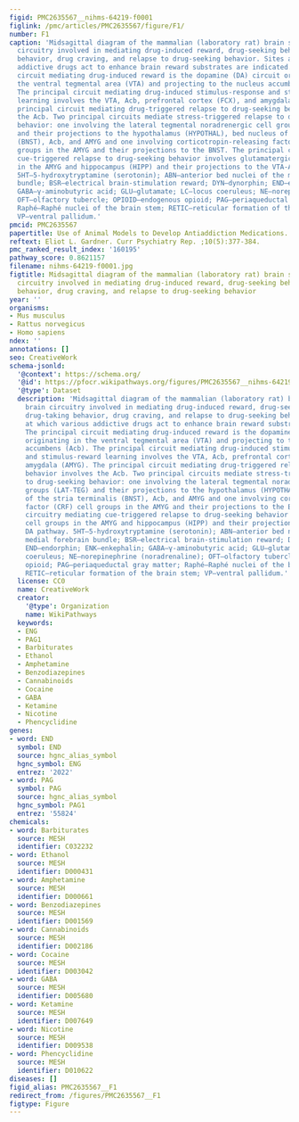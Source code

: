 ```yaml
---
figid: PMC2635567__nihms-64219-f0001
figlink: /pmc/articles/PMC2635567/figure/F1/
number: F1
caption: 'Midsagittal diagram of the mammalian (laboratory rat) brain showing brain
  circuitry involved in mediating drug-induced reward, drug-seeking behavior, drug-taking
  behavior, drug craving, and relapse to drug-seeking behavior. Sites at which various
  addictive drugs act to enhance brain reward substrates are indicated. The principal
  circuit mediating drug-induced reward is the dopamine (DA) circuit originating in
  the ventral tegmental area (VTA) and projecting to the nucleus accumbens (Acb).
  The principal circuit mediating drug-induced stimulus-response and stimulus-reward
  learning involves the VTA, Acb, prefrontal cortex (FCX), and amygdala (AMYG). The
  principal circuit mediating drug-triggered relapse to drug-seeking behavior involves
  the Acb. Two principal circuits mediate stress-triggered relapse to drug-seeking
  behavior: one involving the lateral tegmental noradrenergic cell groups (LAT-TEG)
  and their projections to the hypothalamus (HYPOTHAL), bed nucleus of the stria terminalis
  (BNST), Acb, and AMYG and one involving corticotropin-releasing factor (CRF) cell
  groups in the AMYG and their projections to the BNST. The principal circuitry mediating
  cue-triggered relapse to drug-seeking behavior involves glutamatergic cell groups
  in the AMYG and hippocampus (HIPP) and their projections to the VTA-Acb DA pathway.
  5HT—5-hydroxytryptamine (serotonin); ABN—anterior bed nuclei of the medial forebrain
  bundle; BSR—electrical brain-stimulation reward; DYN—dynorphin; END—endorphin; ENK—enkephalin;
  GABA—γ-aminobutyric acid; GLU—glutamate; LC—locus coeruleus; NE—norepinephrine (noradrenaline);
  OFT—olfactory tubercle; OPIOID—endogenous opioid; PAG—periaqueductal gray matter;
  Raphé—Raphé nuclei of the brain stem; RETIC—reticular formation of the brain stem;
  VP—ventral pallidum.'
pmcid: PMC2635567
papertitle: Use of Animal Models to Develop Antiaddiction Medications.
reftext: Eliot L. Gardner. Curr Psychiatry Rep. ;10(5):377-384.
pmc_ranked_result_index: '160195'
pathway_score: 0.8621157
filename: nihms-64219-f0001.jpg
figtitle: Midsagittal diagram of the mammalian (laboratory rat) brain showing brain
  circuitry involved in mediating drug-induced reward, drug-seeking behavior, drug-taking
  behavior, drug craving, and relapse to drug-seeking behavior
year: ''
organisms:
- Mus musculus
- Rattus norvegicus
- Homo sapiens
ndex: ''
annotations: []
seo: CreativeWork
schema-jsonld:
  '@context': https://schema.org/
  '@id': https://pfocr.wikipathways.org/figures/PMC2635567__nihms-64219-f0001.html
  '@type': Dataset
  description: 'Midsagittal diagram of the mammalian (laboratory rat) brain showing
    brain circuitry involved in mediating drug-induced reward, drug-seeking behavior,
    drug-taking behavior, drug craving, and relapse to drug-seeking behavior. Sites
    at which various addictive drugs act to enhance brain reward substrates are indicated.
    The principal circuit mediating drug-induced reward is the dopamine (DA) circuit
    originating in the ventral tegmental area (VTA) and projecting to the nucleus
    accumbens (Acb). The principal circuit mediating drug-induced stimulus-response
    and stimulus-reward learning involves the VTA, Acb, prefrontal cortex (FCX), and
    amygdala (AMYG). The principal circuit mediating drug-triggered relapse to drug-seeking
    behavior involves the Acb. Two principal circuits mediate stress-triggered relapse
    to drug-seeking behavior: one involving the lateral tegmental noradrenergic cell
    groups (LAT-TEG) and their projections to the hypothalamus (HYPOTHAL), bed nucleus
    of the stria terminalis (BNST), Acb, and AMYG and one involving corticotropin-releasing
    factor (CRF) cell groups in the AMYG and their projections to the BNST. The principal
    circuitry mediating cue-triggered relapse to drug-seeking behavior involves glutamatergic
    cell groups in the AMYG and hippocampus (HIPP) and their projections to the VTA-Acb
    DA pathway. 5HT—5-hydroxytryptamine (serotonin); ABN—anterior bed nuclei of the
    medial forebrain bundle; BSR—electrical brain-stimulation reward; DYN—dynorphin;
    END—endorphin; ENK—enkephalin; GABA—γ-aminobutyric acid; GLU—glutamate; LC—locus
    coeruleus; NE—norepinephrine (noradrenaline); OFT—olfactory tubercle; OPIOID—endogenous
    opioid; PAG—periaqueductal gray matter; Raphé—Raphé nuclei of the brain stem;
    RETIC—reticular formation of the brain stem; VP—ventral pallidum.'
  license: CC0
  name: CreativeWork
  creator:
    '@type': Organization
    name: WikiPathways
  keywords:
  - ENG
  - PAG1
  - Barbiturates
  - Ethanol
  - Amphetamine
  - Benzodiazepines
  - Cannabinoids
  - Cocaine
  - GABA
  - Ketamine
  - Nicotine
  - Phencyclidine
genes:
- word: END
  symbol: END
  source: hgnc_alias_symbol
  hgnc_symbol: ENG
  entrez: '2022'
- word: PAG
  symbol: PAG
  source: hgnc_alias_symbol
  hgnc_symbol: PAG1
  entrez: '55824'
chemicals:
- word: Barbiturates
  source: MESH
  identifier: C032232
- word: Ethanol
  source: MESH
  identifier: D000431
- word: Amphetamine
  source: MESH
  identifier: D000661
- word: Benzodiazepines
  source: MESH
  identifier: D001569
- word: Cannabinoids
  source: MESH
  identifier: D002186
- word: Cocaine
  source: MESH
  identifier: D003042
- word: GABA
  source: MESH
  identifier: D005680
- word: Ketamine
  source: MESH
  identifier: D007649
- word: Nicotine
  source: MESH
  identifier: D009538
- word: Phencyclidine
  source: MESH
  identifier: D010622
diseases: []
figid_alias: PMC2635567__F1
redirect_from: /figures/PMC2635567__F1
figtype: Figure
---
```


